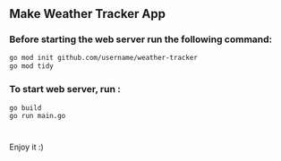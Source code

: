 #
#
#
##  Make Weather Tracker App

### Before starting the web server run the following command:
```sh
go mod init github.com/username/weather-tracker
go mod tidy
```

### To start web server, run :
```sh
go build
go run main.go 
```

#
Enjoy it :)
